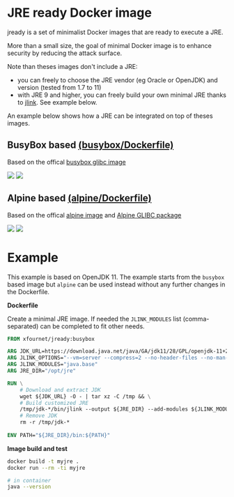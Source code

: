 # JRE ready Docker image
jready is a set of minimalist Docker images that are ready to execute a JRE.

More than a small size, the goal of minimal Docker image is to enhance security by reducing the attack surface.

Note than theses images don't include a JRE:
* you can freely to choose the JRE vendor (eg Oracle or OpenJDK) and version (tested from 1.7 to 11)
* with JRE 9 and higher, you can freely build your own minimal JRE thanks to [jlink](https://docs.oracle.com/en/java/javase/11/tools/jlink.html). See example below.

An example below shows how a JRE can be integrated on top of theses images.

## BusyBox based [(busybox/Dockerfile)](busybox/Dockerfile)

Based on the offical [busybox glibc image](https://hub.docker.com/_/busybox)

[![](https://images.microbadger.com/badges/version/xfournet/jready:busybox-1.29.2.svg)](https://microbadger.com/images/xfournet/jready:busybox-1.29.2)
[![](https://images.microbadger.com/badges/image/xfournet/jready:busybox-1.29.2.svg)](https://microbadger.com/images/xfournet/jready:busybox-1.29.2)


## Alpine based [(alpine/Dockerfile)](alpine/Dockerfile)

Based on the offical [alpine image](https://hub.docker.com/_/alpine) and [Alpine GLIBC package](https://github.com/sgerrand/alpine-pkg-glibc)

[![](https://images.microbadger.com/badges/version/xfournet/jready:alpine-3.8.svg)](https://microbadger.com/images/xfournet/jready:alpine-3.8)
[![](https://images.microbadger.com/badges/image/xfournet/jready:alpine-3.8.svg)](https://microbadger.com/images/xfournet/jready:alpine-3.8)

# Example

This example is based on OpenJDK 11. The example starts from the `busybox` based image but `alpine` can be used instead without any further changes in the Dockerfile. 

**Dockerfile**

Create a minimal JRE image. If needed the `JLINK_MODULES` list (comma-separated) can be completed to fit other needs.

```Dockerfile
FROM xfournet/jready:busybox

ARG JDK_URL=https://download.java.net/java/GA/jdk11/28/GPL/openjdk-11+28_linux-x64_bin.tar.gz
ARG JLINK_OPTIONS="--vm=server --compress=2 --no-header-files --no-man-pages"
ARG JLINK_MODULES="java.base"
ARG JRE_DIR="/opt/jre"

RUN \
    # Download and extract JDK
    wget ${JDK_URL} -O - | tar xz -C /tmp && \
    # Build customized JRE
    /tmp/jdk-*/bin/jlink --output ${JRE_DIR} --add-modules ${JLINK_MODULES} ${JLINK_OPTIONS} && \
    # Remove JDK
    rm -r /tmp/jdk-* 
    
ENV PATH="${JRE_DIR}/bin:${PATH}"    
``` 

**Image build and test**

```bash
docker build -t myjre .
docker run --rm -ti myjre

# in container
java --version
```
